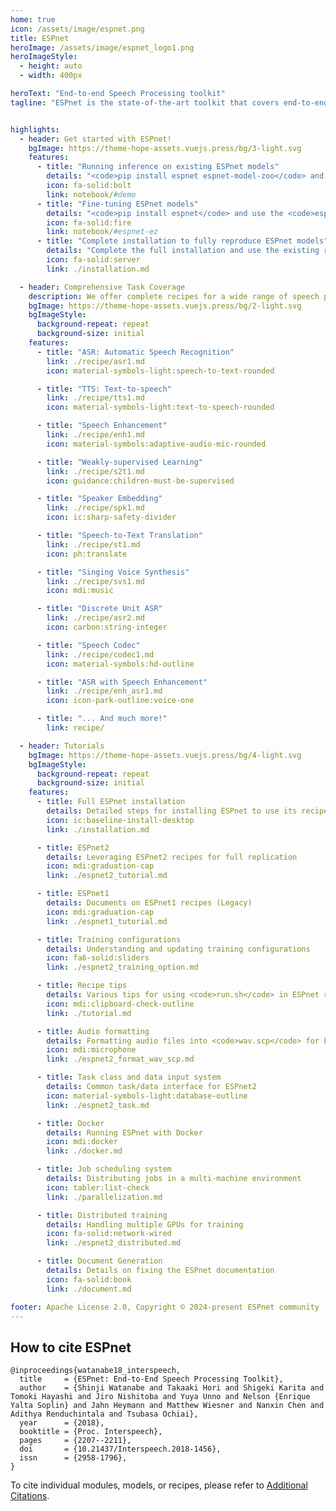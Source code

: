 ```yaml
---
home: true
icon: /assets/image/espnet.png
title: ESPnet
heroImage: /assets/image/espnet_logo1.png
heroImageStyle:
  - height: auto
  - width: 400px

heroText: "End-to-end Speech Processing toolkit"
tagline: "ESPnet is the state-of-the-art toolkit that covers end-to-end speech recognition, text-to-speech, speech translation, speech enhancement, speaker diarization, spoken language understanding, and much more!"


highlights:
  - header: Get started with ESPnet!
    bgImage: https://theme-hope-assets.vuejs.press/bg/3-light.svg
    features:
      - title: "Running inference on existing ESPnet models"
        details: "<code>pip install espnet espnet-model-zoo</code> and start using it immediately."
        icon: fa-solid:bolt
        link: notebook/#demo
      - title: "Fine-tuning ESPnet models"
        details: "<code>pip install espnet</code> and use the <code>espnetez</code> module for fine-tuning."
        icon: fa-solid:fire
        link: notebook/#espnet-ez
      - title: "Complete installation to fully reproduce ESPnet models"
        details: "Complete the full installation and use the existing recipes."
        icon: fa-solid:server
        link: ./installation.md

  - header: Comprehensive Task Coverage
    description: We offer complete recipes for a wide range of speech processing tasks.
    bgImage: https://theme-hope-assets.vuejs.press/bg/2-light.svg
    bgImageStyle:
      background-repeat: repeat
      background-size: initial
    features:
      - title: "ASR: Automatic Speech Recognition"
        link: ./recipe/asr1.md
        icon: material-symbols-light:speech-to-text-rounded

      - title: "TTS: Text-to-speech"
        link: ./recipe/tts1.md
        icon: material-symbols-light:text-to-speech-rounded

      - title: "Speech Enhancement"
        link: ./recipe/enh1.md
        icon: material-symbols:adaptive-audio-mic-rounded

      - title: "Weakly-supervised Learning"
        link: ./recipe/s2t1.md
        icon: guidance:children-must-be-supervised

      - title: "Speaker Embedding"
        link: ./recipe/spk1.md
        icon: ic:sharp-safety-divider

      - title: "Speech-to-Text Translation"
        link: ./recipe/st1.md
        icon: ph:translate

      - title: "Singing Voice Synthesis"
        link: ./recipe/svs1.md
        icon: mdi:music

      - title: "Discrete Unit ASR"
        link: ./recipe/asr2.md
        icon: carbon:string-integer

      - title: "Speech Codec"
        link: ./recipe/codec1.md
        icon: material-symbols:hd-outline

      - title: "ASR with Speech Enhancement"
        link: ./recipe/enh_asr1.md
        icon: icon-park-outline:voice-one

      - title: "... And much more!"
        link: recipe/

  - header: Tutorials
    bgImage: https://theme-hope-assets.vuejs.press/bg/4-light.svg
    bgImageStyle:
      background-repeat: repeat
      background-size: initial
    features:
      - title: Full ESPnet installation
        details: Detailed steps for installing ESPnet to use its recipes
        icon: ic:baseline-install-desktop
        link: ./installation.md

      - title: ESPnet2
        details: Leveraging ESPnet2 recipes for full replication
        icon: mdi:graduation-cap
        link: ./espnet2_tutorial.md

      - title: ESPnet1
        details: Documents on ESPnet1 recipes (Legacy)
        icon: mdi:graduation-cap
        link: ./espnet1_tutorial.md

      - title: Training configurations
        details: Understanding and updating training configurations
        icon: fa6-solid:sliders
        link: ./espnet2_training_option.md

      - title: Recipe tips
        details: Various tips for using <code>run.sh</code> in ESPnet recipes
        icon: mdi:clipboard-check-outline
        link: ./tutorial.md

      - title: Audio formatting
        details: Formatting audio files into <code>wav.scp</code> for ESPnet recipes
        icon: mdi:microphone
        link: ./espnet2_format_wav_scp.md

      - title: Task class and data input system
        details: Common task/data interface for ESPnet2
        icon: material-symbols-light:database-outline
        link: ./espnet2_task.md

      - title: Docker
        details: Running ESPnet with Docker
        icon: mdi:docker
        link: ./docker.md

      - title: Job scheduling system
        details: Distributing jobs in a multi-machine environment
        icon: tabler:list-check
        link: ./parallelization.md

      - title: Distributed training
        details: Handling multiple GPUs for training
        icon: fa-solid:network-wired
        link: ./espnet2_distributed.md

      - title: Document Generation
        details: Details on fixing the ESPnet documentation
        icon: fa-solid:book
        link: ./document.md

footer: Apache License 2.0, Copyright © 2024-present ESPnet community
---
```


## How to cite ESPnet
```
@inproceedings{watanabe18_interspeech,
  title     = {ESPnet: End-to-End Speech Processing Toolkit},
  author    = {Shinji Watanabe and Takaaki Hori and Shigeki Karita and Tomoki Hayashi and Jiro Nishitoba and Yuya Unno and Nelson {Enrique Yalta Soplin} and Jahn Heymann and Matthew Wiesner and Nanxin Chen and Adithya Renduchintala and Tsubasa Ochiai},
  year      = {2018},
  booktitle = {Proc. Interspeech},
  pages     = {2207--2211},
  doi       = {10.21437/Interspeech.2018-1456},
  issn      = {2958-1796},
}
```
To cite individual modules, models, or recipes, please refer to [Additional Citations](./citations.md).
